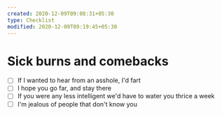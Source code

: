 ```yaml
---
created: 2020-12-09T09:08:31+05:30
type: Checklist
modified: 2020-12-09T09:19:45+05:30
---
```


# Sick burns and comebacks

- [ ] If I wanted to hear from an asshole, I'd fart
- [ ] I hope you go far, and stay there
- [ ] If you were any less intelligent we'd have to water you thrice a week
- [ ] I'm jealous of people that don't know you
